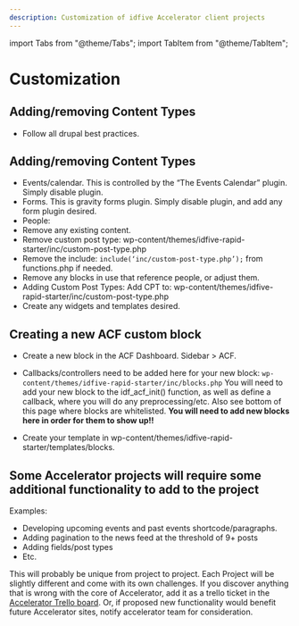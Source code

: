 ```yaml
---
description: Customization of idfive Accelerator client projects
---
```


import Tabs from "@theme/Tabs";
import TabItem from "@theme/TabItem";

# Customization

<Tabs groupId="accelerator-versions">
  <TabItem value="drupal" label="Drupal" default>

  ## Adding/removing Content Types

- Follow all drupal best practices.

  </TabItem>

  <TabItem value="wp" label="WordPress)">

## Adding/removing Content Types

- Events/calendar. This is controlled by the “The Events Calendar” plugin. Simply disable plugin.
- Forms. This is gravity forms plugin. Simply disable plugin, and add any form plugin desired.
- People:
- Remove any existing content.
- Remove custom post type: wp-content/themes/idfive-rapid-starter/inc/custom-post-type.php
- Remove the include: `include(‘inc/custom-post-type.php’);` from functions.php if needed.
- Remove any blocks in use that reference people, or adjust them.
- Adding Custom Post Types:
Add CPT to: wp-content/themes/idfive-rapid-starter/inc/custom-post-type.php
- Create any widgets and templates desired.

## Creating a new ACF custom block

- Create a new block in the ACF Dashboard. Sidebar > ACF.
- Callbacks/controllers need to be added here for your new block: `wp-content/themes/idfive-rapid-starter/inc/blocks.php` You will need to add your new block to the idf_acf_init() function, as well as define a callback, where you will do any preprocessing/etc. Also see bottom of this page where blocks are whitelisted. **You will need to add new blocks here in order for them to show up!!**
- Create your template in wp-content/themes/idfive-rapid-starter/templates/blocks.

  </TabItem>

</Tabs>

## Some Accelerator projects will require some additional functionality to add to the project

Examples:

- Developing upcoming events and past events shortcode/paragraphs.
- Adding pagination to the news feed at the threshold of 9+ posts
- Adding fields/post types
- Etc.

This will probably be unique from project to project. Each Project will be slightly different and come with its own challenges. If you discover anything that is wrong with the core of Accelerator, add it as a trello ticket in the [Accelerator Trello board](https://trello.com/b/VwWXAr21/under-50-project). Or, if proposed new functionality would benefit future Accelerator sites, notify accelerator team for consideration.
